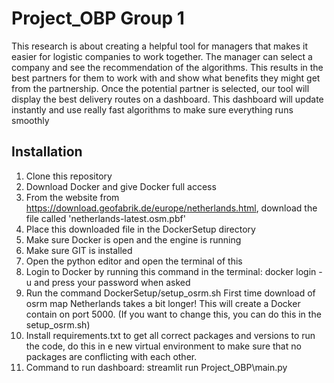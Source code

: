 # Project_OBP Group 1

This research is about creating a helpful tool for managers that makes it easier for logistic companies to work together. The manager can select a company and see the recommendation of the algorithms.  This results in the best partners for them to work with and show what benefits they might get from the partnership. Once the potential partner is selected, our tool will display the best delivery routes on a dashboard. This dashboard will update instantly and use really fast algorithms to make sure everything runs smoothly 

## Installation 
1. Clone this repository
2. Download Docker and give Docker full access 
3. From the website from https://download.geofabrik.de/europe/netherlands.html, download the file called 'netherlands-latest.osm.pbf'
4. Place this downloaded file in the DockerSetup directory
5. Make sure Docker is open and the engine is running
6. Make sure GIT is installed
7. Open the python editor and open the terminal of this
8. Login to Docker by running this command in the terminal: docker login -u <username> and press your password when asked
9. Run the command DockerSetup/setup_osrm.sh First time download of osrm map Netherlands takes a bit longer! This will create a Docker contain on port 5000. (If you want to change this, you can do this in the setup_osrm.sh)
10. Install requirements.txt to get all correct packages and versions to run the code, do this in e new virtual environment to make sure that no packages are conflicting with each other.
11. Command to run dashboard: streamlit run <directory>Project_OBP\main.py




